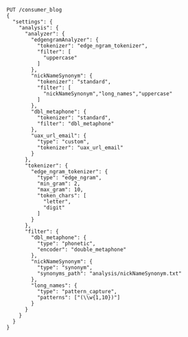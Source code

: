 	PUT /consumer_blog
	{
	  "settings": {
	    "analysis": {
	      "analyzer": {
	        "edgengramAnalyzer": {
	          "tokenizer": "edge_ngram_tokenizer",
	          "filter": [
	            "uppercase"
	          ]
	        },
	        "nickNameSynonym": {
	          "tokenizer": "standard",
	          "filter": [
	            "nickNameSynonym","long_names","uppercase"
	          ]
	        },
	        "dbl_metaphone": {
	          "tokenizer": "standard",
	          "filter": "dbl_metaphone"
	        },
	        "uax_url_email": {
	          "type": "custom",
	          "tokenizer": "uax_url_email"
	        }
	      },
	      "tokenizer": {
	        "edge_ngram_tokenizer": {
	          "type": "edge_ngram",
	          "min_gram": 2,
	          "max_gram": 10,
	          "token_chars": [
	            "letter",
	            "digit"
	          ]
	        }
	      },
	      "filter": {
	        "dbl_metaphone": {
	          "type": "phonetic",
	          "encoder": "double_metaphone"
	        },
	        "nickNameSynonym": {
	          "type": "synonym",
	          "synonyms_path": "analysis/nickNameSynonym.txt"
	        },
	        "long_names": {
	          "type": "pattern_capture",
	          "patterns": ["(\\w{1,10})"]
	        }
	      }
	    }
	  }
	}
